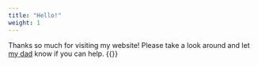 ```yaml
---
title: "Hello!"
weight: 1
---
```


Thanks so much for visiting my website! Please take a look around and let [my
dad](https://pomeroy.me/about/) know if you can help. {{<icon class="fa fa-smile-o">}}
